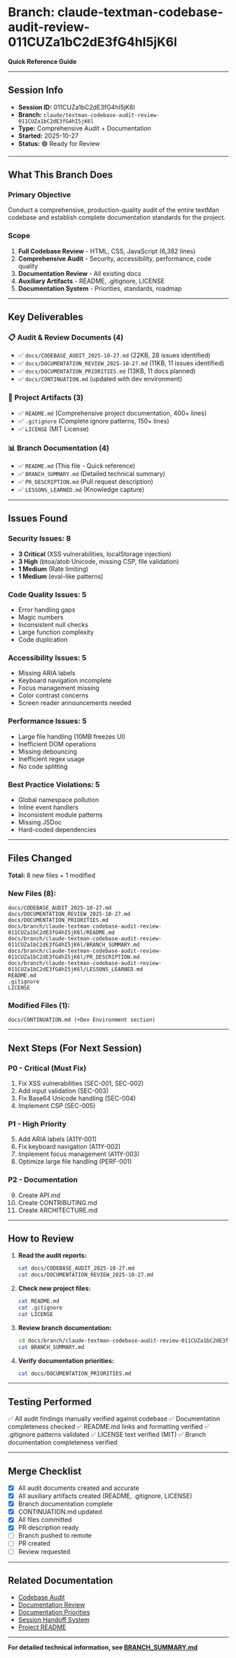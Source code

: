 # Branch: claude-textman-codebase-audit-review-011CUZa1bC2dE3fG4hI5jK6l

**Quick Reference Guide**

---

## Session Info

- **Session ID:** 011CUZa1bC2dE3fG4hI5jK6l
- **Branch:** `claude/textman-codebase-audit-review-011CUZa1bC2dE3fG4hI5jK6l`
- **Type:** Comprehensive Audit + Documentation
- **Started:** 2025-10-27
- **Status:** 🟢 Ready for Review

---

## What This Branch Does

### Primary Objective
Conduct a comprehensive, production-quality audit of the entire textMan codebase and establish complete documentation standards for the project.

### Scope
1. **Full Codebase Review** - HTML, CSS, JavaScript (6,382 lines)
2. **Comprehensive Audit** - Security, accessibility, performance, code quality
3. **Documentation Review** - All existing docs
4. **Auxiliary Artifacts** - README, .gitignore, LICENSE
5. **Documentation System** - Priorities, standards, roadmap

---

## Key Deliverables

### 📋 Audit & Review Documents (4)
- ✅ `docs/CODEBASE_AUDIT_2025-10-27.md` (22KB, 28 issues identified)
- ✅ `docs/DOCUMENTATION_REVIEW_2025-10-27.md` (11KB, 11 issues identified)
- ✅ `docs/DOCUMENTATION_PRIORITIES.md` (13KB, 11 docs planned)
- ✅ `docs/CONTINUATION.md` (updated with dev environment)

### 📄 Project Artifacts (3)
- ✅ `README.md` (Comprehensive project documentation, 400+ lines)
- ✅ `.gitignore` (Complete ignore patterns, 150+ lines)
- ✅ `LICENSE` (MIT License)

### 📊 Branch Documentation (4)
- ✅ `README.md` (This file - Quick reference)
- ✅ `BRANCH_SUMMARY.md` (Detailed technical summary)
- ✅ `PR_DESCRIPTION.md` (Pull request description)
- ✅ `LESSONS_LEARNED.md` (Knowledge capture)

---

## Issues Found

### Security Issues: 8
- **3 Critical** (XSS vulnerabilities, localStorage injection)
- **3 High** (btoa/atob Unicode, missing CSP, file validation)
- **1 Medium** (Rate limiting)
- **1 Medium** (eval-like patterns)

### Code Quality Issues: 5
- Error handling gaps
- Magic numbers
- Inconsistent null checks
- Large function complexity
- Code duplication

### Accessibility Issues: 5
- Missing ARIA labels
- Keyboard navigation incomplete
- Focus management missing
- Color contrast concerns
- Screen reader announcements needed

### Performance Issues: 5
- Large file handling (10MB freezes UI)
- Inefficient DOM operations
- Missing debouncing
- Inefficient regex usage
- No code splitting

### Best Practice Violations: 5
- Global namespace pollution
- Inline event handlers
- Inconsistent module patterns
- Missing JSDoc
- Hard-coded dependencies

---

## Files Changed

**Total:** 8 new files + 1 modified

### New Files (8):
```
docs/CODEBASE_AUDIT_2025-10-27.md
docs/DOCUMENTATION_REVIEW_2025-10-27.md
docs/DOCUMENTATION_PRIORITIES.md
docs/branch/claude-textman-codebase-audit-review-011CUZa1bC2dE3fG4hI5jK6l/README.md
docs/branch/claude-textman-codebase-audit-review-011CUZa1bC2dE3fG4hI5jK6l/BRANCH_SUMMARY.md
docs/branch/claude-textman-codebase-audit-review-011CUZa1bC2dE3fG4hI5jK6l/PR_DESCRIPTION.md
docs/branch/claude-textman-codebase-audit-review-011CUZa1bC2dE3fG4hI5jK6l/LESSONS_LEARNED.md
README.md
.gitignore
LICENSE
```

### Modified Files (1):
```
docs/CONTINUATION.md (+Dev Environment section)
```

---

## Next Steps (For Next Session)

### P0 - Critical (Must Fix)
1. Fix XSS vulnerabilities (SEC-001, SEC-002)
2. Add input validation (SEC-003)
3. Fix Base64 Unicode handling (SEC-004)
4. Implement CSP (SEC-005)

### P1 - High Priority
5. Add ARIA labels (A11Y-001)
6. Fix keyboard navigation (A11Y-002)
7. Implement focus management (A11Y-003)
8. Optimize large file handling (PERF-001)

### P2 - Documentation
9. Create API.md
10. Create CONTRIBUTING.md
11. Create ARCHITECTURE.md

---

## How to Review

1. **Read the audit reports:**
   ```bash
   cat docs/CODEBASE_AUDIT_2025-10-27.md
   cat docs/DOCUMENTATION_REVIEW_2025-10-27.md
   ```

2. **Check new project files:**
   ```bash
   cat README.md
   cat .gitignore
   cat LICENSE
   ```

3. **Review branch documentation:**
   ```bash
   cd docs/branch/claude-textman-codebase-audit-review-011CUZa1bC2dE3fG4hI5jK6l/
   cat BRANCH_SUMMARY.md
   ```

4. **Verify documentation priorities:**
   ```bash
   cat docs/DOCUMENTATION_PRIORITIES.md
   ```

---

## Testing Performed

✅ All audit findings manually verified against codebase
✅ Documentation completeness checked
✅ README.md links and formatting verified
✅ .gitignore patterns validated
✅ LICENSE text verified (MIT)
✅ Branch documentation completeness verified

---

## Merge Checklist

- [x] All audit documents created and accurate
- [x] All auxiliary artifacts created (README, .gitignore, LICENSE)
- [x] Branch documentation complete
- [x] CONTINUATION.md updated
- [x] All files committed
- [x] PR description ready
- [ ] Branch pushed to remote
- [ ] PR created
- [ ] Review requested

---

## Related Documentation

- [Codebase Audit](../../CODEBASE_AUDIT_2025-10-27.md)
- [Documentation Review](../../DOCUMENTATION_REVIEW_2025-10-27.md)
- [Documentation Priorities](../../DOCUMENTATION_PRIORITIES.md)
- [Session Handoff System](../../CONTINUATION.md)
- [Project README](../../../README.md)

---

**For detailed technical information, see [BRANCH_SUMMARY.md](BRANCH_SUMMARY.md)**
